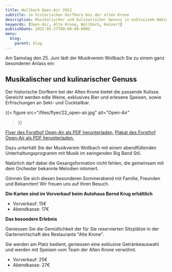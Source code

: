 ```yaml
---
title: Wollbach Open-Air 2022
subtitle: im historischen Dorfkern bei der alten Krone
description: Musikalischer und kulinarischer Genuss in exklusivem Ambiente.
keywords: [Open-Air, Alte Krone, Wollbach, Konzert]
publishDate: 2022-05-27T00:00:00.000Z
menu:
  blog:
    parent: blog
---
```


Am Samstag den 25. Juni lädt der Musikverein Wollbach Sie zu einem ganz besonderen Anlass ein:

## Musikalischer und kulinarischer Genuss

Der historische Dorfkern bei der Alten Krone bietet die passende
Kulisse. Gereicht werden edle Weine, exklusives Bier und erlesene
Speisen, sowie Erfrischungen an Sekt- und Cocktailbar.

{{< figure src="/files/flyer/22_open-air.jpg"
           alt="Open-Air"
>}}

[Flyer des Forsthof Open-Air als PDF herunterladen.](/files/flyer/22_open-air.pdf)
[Plakat des Forsthof Open-Air als PDF herunterladen.](/files/flyer/22_open-air-plakat.pdf)

Dazu unterhält Sie der Musikverein Wollbach mit einem abendfüllenden
Unterhaltungsprogramm mit Musik im swingenden Big Band Stil.

Natürlich darf dabei die Gesangsformation nicht fehlen, die gemeinsam
mit dem Orchester bekannte Melodien intoniert.

Gönnen Sie sich diesen besonderen Sommerabend mit Familie, Freunden und Bekannten!
Wir freuen uns auf Ihren Besuch.

**Die Karten sind im Vorverkauf beim Autohaus Bernd Krug erhältlich**

- Vorverkauf: 15€
- Abendkasse: 17€

**Das besondere Erlebnis**

Geniessen Sie die Gemütlichkeit der für Sie reservierten Sitzplätze in der Gartenwirtschaft des Restaurants "Alte Krone".

Sie werden am Platz bedient, geniessen eine exklusive Getränkeauswahl und werden mit Speisen vom Team der Alten Krone verwöhnt.

- Vorverkauf: 25€
- Abendkasse: 27€
